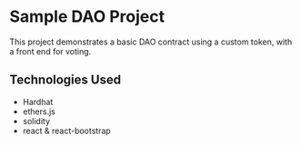 # Sample DAO Project

This project demonstrates a basic DAO contract using a custom token, with a front end for voting.

## Technologies Used

* Hardhat
* ethers.js
* solidity
* react & react-bootstrap
